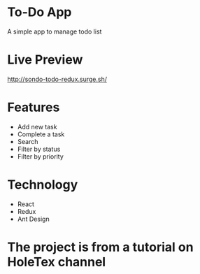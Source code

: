 # To-Do App

A simple app to manage todo list

# Live Preview

http://sondo-todo-redux.surge.sh/

# Features

- Add new task
- Complete a task
- Search
- Filter by status
- Filter by priority

# Technology

- React
- Redux
- Ant Design

# The project is from a tutorial on HoleTex channel
